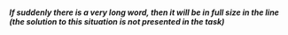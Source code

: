 ##### If suddenly there is a very long word, then it will be in full size in the line (the solution to this situation is not presented in the task)